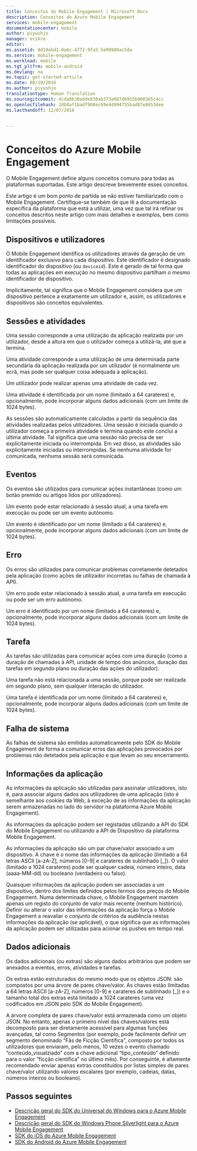 ```yaml
---
title: Conceitos do Mobile Engagement | Microsoft Docs
description: Conceitos do Azure Mobile Engagement
services: mobile-engagement
documentationcenter: mobile
author: piyushjo
manager: erikre
editor: 
ms.assetid: 8d19abd1-0a6c-4772-9fa5-5e99980ac5da
ms.service: mobile-engagement
ms.workload: mobile
ms.tgt_pltfrm: mobile-android
ms.devlang: na
ms.topic: get-started-article
ms.date: 08/19/2016
ms.author: piyushjo
translationtype: Human Translation
ms.sourcegitcommit: dcda8b30adde930ab373a087d6955b900365c4cc
ms.openlocfilehash: 2db8af1badf908ec69e4d994755bad87e8653dee
ms.lasthandoff: 12/07/2016


---
```

# <a name="azure-mobile-engagement-concepts"></a>Conceitos do Azure Mobile Engagement
O Mobile Engagement define alguns conceitos comuns para todas as plataformas suportadas. Este artigo descreve brevemente esses conceitos.

Este artigo é um bom ponto de partida se não estiver familiarizado com o Mobile Engagement. Certifique-se também de que lê a documentação específica da plataforma que está a utilizar, uma vez que tal irá refinar os conceitos descritos neste artigo com mais detalhes e exemplos, bem como limitações possíveis.

## <a name="devices-and-users"></a>Dispositivos e utilizadores
O Mobile Engagement identifica os utilizadores através da geração de um identificador exclusivo para cada dispositivo. Este identificador é designado identificador do dispositivo (ou `deviceid`). Este é gerado de tal forma que todas as aplicações em execução no mesmo dispositivo partilham o mesmo identificador de dispositivo.

Implicitamente, tal significa que o Mobile Engagement considera que um dispositivo pertence a exatamente um utilizador e, assim, os utilizadores e dispositivos são conceitos equivalentes.

## <a name="sessions-and-activities"></a>Sessões e atividades
Uma sessão corresponde a uma utilização da aplicação realizada por um utilizador, desde a altura em que o utilizador começa a utilizá-la, até que a termina.

Uma atividade corresponde a uma utilização de uma determinada parte secundária da aplicação realizada por um utilizador (é normalmente um ecrã, mas pode ser qualquer coisa adequada à aplicação).

Um utilizador pode realizar apenas uma atividade de cada vez.

Uma atividade é identificada por um nome (limitado a 64 carateres) e, opcionalmente, pode incorporar alguns dados adicionais (com um limite de 1024 bytes).

As sessões são automaticamente calculadas a partir da sequência das atividades realizadas pelos utilizadores. Uma sessão é iniciada quando o utilizador começa a primeira atividade e termina quando este conclui a última atividade. Tal significa que uma sessão não precisa de ser explicitamente iniciada ou interrompida. Em vez disso, as atividades são explicitamente iniciadas ou interrompidas. Se nenhuma atividade for comunicada, nenhuma sessão será comunicada.

## <a name="events"></a>Eventos
Os eventos são utilizados para comunicar ações instantâneas (como um botão premido ou artigos lidos por utilizadores).

Um evento pode estar relacionado à sessão atual, a uma tarefa em execução ou pode ser um evento autónomo.

Um evento é identificado por um nome (limitado a 64 carateres) e, opcionalmente, pode incorporar alguns dados adicionais (com um limite de 1024 bytes).

## <a name="error"></a>Erro
Os erros são utilizados para comunicar problemas corretamente detetados pela aplicação (como ações de utilizador incorretas ou falhas de chamada à API).

Um erro pode estar relacionado à sessão atual, a uma tarefa em execução ou pode ser um erro autónomo.

Um erro é identificado por um nome (limitado a 64 carateres) e, opcionalmente, pode incorporar alguns dados adicionais (com um limite de 1024 bytes).

## <a name="job"></a>Tarefa
As tarefas são utilizadas para comunicar ações com uma duração (como a duração de chamadas à API, unidade de tempo dos anúncios, duração das tarefas em segundo plano ou duração das ações do utilizador).

Uma tarefa não está relacionada a uma sessão, porque pode ser realizada em segundo plano, sem qualquer interação do utilizador.

Uma tarefa é identificada por um nome (limitado a 64 carateres) e, opcionalmente, pode incorporar alguns dados adicionais (com um limite de 1024 bytes).

## <a name="crash"></a>Falha de sistema
As falhas de sistema são emitidas automaticamente pelo SDK do Mobile Engagement de forma a comunicar erros das aplicações provocados por problemas não detetados pela aplicação e que levam ao seu encerramento.

## <a name="application-information"></a>Informações da aplicação
As informações da aplicação são utilizadas para assinalar utilizadores, isto é, para associar alguns dados aos utilizadores de uma aplicação (isto é semelhante aos cookies da Web, à exceção de as informações da aplicação serem armazenadas no lado do servidor na plataforma Azure Mobile Engagement).

As informações da aplicação podem ser registadas utilizando a API do SDK do Mobile Engagement ou utilizando a API de Dispositivo da plataforma Mobile Engagement.

As informações da aplicação são um par chave/valor associado a um dispositivo. A chave é o nome das informações da aplicação (limitado a 64 letras ASCII [a-zA-Z], números [0-9] e carateres de sublinhado [_]). O valor (limitado a 1024 carateres) pode ser qualquer cadeia, número inteiro, data (aaaa-MM-dd) ou booleano (verdadeiro ou falso).

Quaisquer informações da aplicação podem ser associadas a um dispositivo, dentro dos limites definidos pelos termos dos preços do Mobile Engagement. Numa determinada chave, o Mobile Engagement mantém apenas um registo do conjunto de valor mais recente (nenhum histórico). Definir ou alterar o valor das informações da aplicação força o Mobile Engagement a reavaliar o conjunto de critérios da audiência nestas informações da aplicação (se aplicável), o que significa que as informações da aplicação podem ser utilizadas para acionar os pushes em tempo real.

## <a name="extra-data"></a>Dados adicionais
Os dados adicionais (ou extras) são alguns dados arbitrários que podem ser anexados a eventos, erros, atividades e tarefas.

Os extras estão estruturados do mesmo modo que os objetos JSON: são compostos por uma árvore de pares chave/valor. As chaves estão limitadas a 64 letras ASCII [a-zA-Z], números [0-9] e carateres de sublinhado [_]) e o tamanho total dos extras está limitado a 1024 carateres (uma vez codificados em JSON pelo SDK do Mobile Engagement).

A árvore completa de pares chave/valor está armazenada como um objeto JSON. No entanto, apenas o primeiro nível das chaves/valores está decomposto para ser diretamente acessível para algumas funções avançadas, tal como Segmentos (por exemplo, pode facilmente definir um segmento denominado “Fãs de Ficção Científica”, composto por todos os utilizadores que enviaram, pelo menos, 10 vezes o evento chamado “conteúdo_visualziado” com a chave adicional “tipo_conteúdo” definido para o valor “ficção científica” no último mês). Por conseguinte, é altamente recomendado enviar apenas extras constituídos por listas simples de pares chave/valor utilizando valores escalares (por exemplo, cadeias, datas, números inteiros ou booleano).

## <a name="next-steps"></a>Passos seguintes
* [Descrição geral do SDK do Universal do Windows para o Azure Mobile Engagement](mobile-engagement-windows-store-sdk-overview.md)
* [Descrição geral do SDK do Windows Phone Silverlight para o Azure Mobile Engagement](mobile-engagement-windows-phone-sdk-overview.md)
* [SDK do iOS do Azure Mobile Engagement](mobile-engagement-ios-sdk-overview.md)
* [SDK do Android do Azure Mobile Engagement](mobile-engagement-android-sdk-overview.md)


